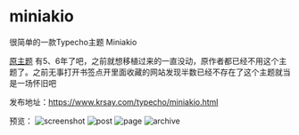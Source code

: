 # miniakio
很简单的一款Typecho主题 Miniakio

[原主题][1] 有5、6年了吧，之前就想移植过来的一直没动，原作者都已经不用这个主题了。之前无事打开书签点开里面收藏的网站发现半数已经不存在了这个主题就当是一场怀旧吧

发布地址：https://www.krsay.com/typecho/miniakio.html

预览：
![screenshot](https://user-images.githubusercontent.com/7334510/86447038-53887180-bd47-11ea-9ac9-3f990ac94246.png)
![post](https://user-images.githubusercontent.com/7334510/86447027-508d8100-bd47-11ea-86ee-178f411d69ad.png)
![page](https://user-images.githubusercontent.com/7334510/86447041-54b99e80-bd47-11ea-8010-6711f83263f0.png)
![archive](https://user-images.githubusercontent.com/7334510/86447042-55eacb80-bd47-11ea-908b-006e628452e7.png)

  [1]: https://github.com/Seevil/serholiu.com
